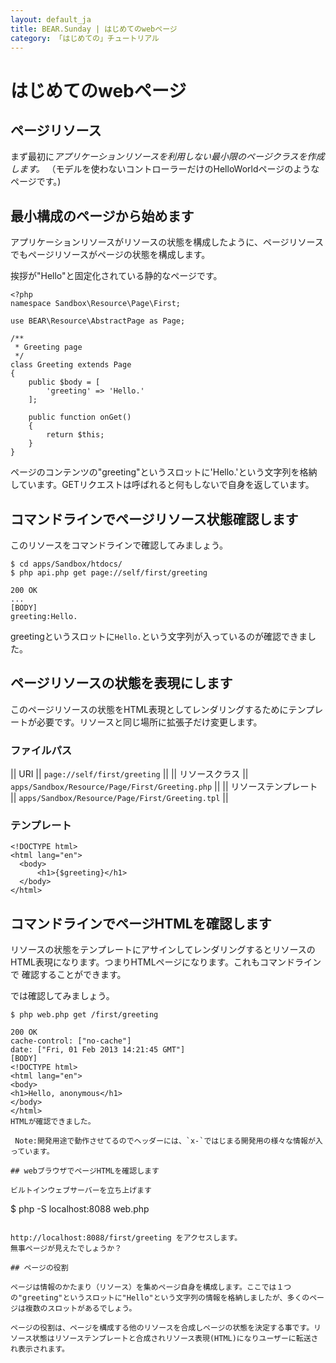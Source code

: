 ```yaml
---
layout: default_ja
title: BEAR.Sunday | はじめてのwebページ
category: 「はじめての」チュートリアル
---
```


# はじめてのwebページ 

## ページリソース 

まず最初に*アプリケーションリソースを利用しない最小限のページクラスを作成します。*  （モデルを使わないコントローラーだけのHelloWorldページのようなページです。)

## 最小構成のページから始めます 

アプリケーションリソースがリソースの状態を構成したように、ページリソースでもページリソースがページの状態を構成します。

 挨拶が"Hello"と固定化されている静的なページです。

```
<?php
namespace Sandbox\Resource\Page\First;

use BEAR\Resource\AbstractPage as Page;

/**
 * Greeting page
 */
class Greeting extends Page
{    
    public $body = [
        'greeting' => 'Hello.'
    ];

    public function onGet()
    {
        return $this;
    }
}
```

ページのコンテンツの"greeting"というスロットに'Hello.'という文字列を格納しています。GETリクエストは呼ばれると何もしないで自身を返しています。

## コマンドラインでページリソース状態確認します 

このリソースをコマンドラインで確認してみましょう。

```
$ cd apps/Sandbox/htdocs/
$ php api.php get page://self/first/greeting

200 OK
...
[BODY]
greeting:Hello.
```

greetingというスロットに`Hello.`という文字列が入っているのが確認できました。

## ページリソースの状態を表現にします 

このページリソースの状態をHTML表現としてレンダリングするためにテンプレートが必要です。リソースと同じ場所に拡張子だけ変更します。

### ファイルパス 

|| URI || `page://self/first/greeting` ||
|| リソースクラス || `apps/Sandbox/Resource/Page/First/Greeting.php` ||
|| リソーステンプレート || `apps/Sandbox/Resource/Page/First/Greeting.tpl` ||


### テンプレート 
```
<!DOCTYPE html>
<html lang="en">
  <body>
      <h1>{$greeting}</h1>
  </body>
</html>
```
## コマンドラインでページHTMLを確認します 

リソースの状態をテンプレートにアサインしてレンダリングするとリソースのHTML表現になります。つまりHTMLページになります。これもコマンドラインで
確認することができます。

では確認してみましょう。

```
$ php web.php get /first/greeting
```
```
200 OK
cache-control: ["no-cache"]
date: ["Fri, 01 Feb 2013 14:21:45 GMT"]
[BODY]
<!DOCTYPE html>
<html lang="en">
<body>
<h1>Hello, anonymous</h1>
</body>
</html>
HTMLが確認できました。

 Note:開発用途で動作させてるのでヘッダーには、`x-`ではじまる開発用の様々な情報が入っています。

## webブラウザでページHTMLを確認します 

ビルトインウェブサーバーを立ち上げます
```
$ php -S localhost:8088 web.php
```

http://localhost:8088/first/greeting をアクセスします。
無事ページが見えたでしょうか？

## ページの役割 

ページは情報のかたまり（リソース）を集めページ自身を構成します。ここでは１つの"greeting"というスロットに"Hello"という文字列の情報を格納しましたが、多くのページは複数のスロットがあるでしょう。

ページの役割は、ページを構成する他のリソースを合成しページの状態を決定する事です。リソース状態はリソーステンプレートと合成されリソース表現(HTML)になりユーザーに転送され表示されます。